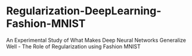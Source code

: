 # Regularization-DeepLearning-Fashion-MNIST
An Experimental Study of  What Makes Deep Neural Networks Generalize Well  - The Role of Regularization using Fashion MNIST
